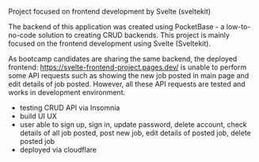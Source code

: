 Project focused on frontend development by Svelte (sveltekit)

The backend of this application was created using PocketBase - a low-to-no-code solution to creating CRUD backends. This project is mainly focused on the frontend development using Svelte (Sveltekit).

As bootcamp candidates are sharing the same backend, the deployed frontend: https://svelte-frontend-project.pages.dev/ is unable to perform some API requests such as showing the new job posted in main page and edit details of job posted. However, all these API requests are tested and works in development environment.

- testing CRUD API via Insomnia
- build UI UX
- user able to sign up, sign in, update password, delete account, check details of all job posted, post new job, edit details of posted job, delete posted job
- deployed via cloudflare

